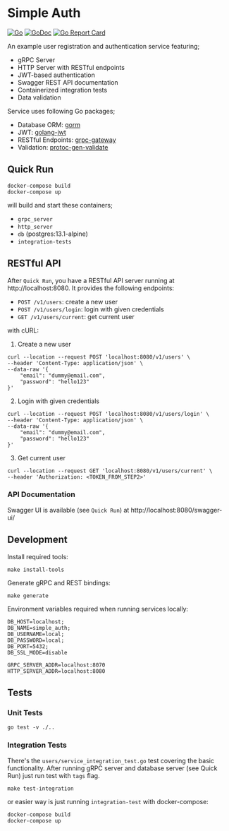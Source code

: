 # Simple Auth

[![Go](https://github.com/sonereker/simple-auth/actions/workflows/go.yml/badge.svg?branch=main)](https://github.com/sonereker/simple-auth/actions/workflows/go.yml)
[![GoDoc](https://godoc.org/github.com/sonereker/simple-auth?status.png)](http://godoc.org/github.com/sonereker/simple-auth)
[![Go Report Card](https://goreportcard.com/badge/github.com/sonereker/simple-auth?2)](https://goreportcard.com/report/github.com/sonereker/simple-auth)

An example user registration and authentication service featuring;

- gRPC Server
- HTTP Server with RESTful endpoints
- JWT-based authentication
- Swagger REST API documentation
- Containerized integration tests
- Data validation

Service uses following Go packages;

- Database ORM: [gorm](https://github.com/go-gorm/gorm)
- JWT: [golang-jwt](https://github.com/golang-jwt/jwt)
- RESTful Endpoints: [grpc-gateway](https://github.com/grpc-ecosystem/grpc-gateway)
- Validation: [protoc-gen-validate](https://github.com/envoyproxy/protoc-gen-validate)

## Quick Run

```
docker-compose build
docker-compose up
```

will build and start these containers;

- `grpc_server`
- `http_server`
- `db` (postgres:13.1-alpine)
- `integration-tests`

## RESTful API

After `Quick Run`, you have a RESTful API server running at http://localhost:8080. It provides the following endpoints:

- `POST /v1/users`: create a new user
- `POST /v1/users/login`: login with given credentials
- `GET /v1/users/current`: get current user

with cURL:

1. Create a new user
```
curl --location --request POST 'localhost:8080/v1/users' \
--header 'Content-Type: application/json' \
--data-raw '{
    "email": "dummy@email.com",
    "password": "hello123"
}'
```

2. Login with given credentials
```
curl --location --request POST 'localhost:8080/v1/users/login' \
--header 'Content-Type: application/json' \
--data-raw '{
    "email": "dummy@email.com",
    "password": "hello123"
}'
```

3. Get current user
```
curl --location --request GET 'localhost:8080/v1/users/current' \
--header 'Authorization: <TOKEN_FROM_STEP2>'
```

### API Documentation

Swagger UI is available (see `Quick Run`) at http://localhost:8080/swagger-ui/

## Development

Install required tools:

```
make install-tools
```

Generate gRPC and REST bindings:

```
make generate
```

Environment variables required when running services locally:

```
DB_HOST=localhost;
DB_NAME=simple_auth;
DB_USERNAME=local;
DB_PASSWORD=local;
DB_PORT=5432;
DB_SSL_MODE=disable

GRPC_SERVER_ADDR=localhost:8070
HTTP_SERVER_ADDR=localhost:8080
```

## Tests

### Unit Tests

```
go test -v ./..
```

### Integration Tests

There's the `users/service_integration_test.go` test covering the basic functionality. After running gRPC server and
database server (see Quick Run) just run test with `tags` flag.

```
make test-integration
```

or easier way is just running `integration-test` with docker-compose:

```
docker-compose build
docker-compose up
```
